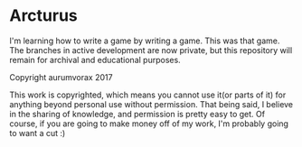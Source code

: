 # Arcturus

I'm learning how to write a game by writing a game. This was that game.  The branches in active development are now private, but this repository will remain for archival and educational purposes.

Copyright aurumvorax 2017

This work is copyrighted, which means you cannot use it(or parts of it) for anything beyond personal use without permission.  That being said, I believe in the sharing of knowledge, and permission is pretty easy to get. Of course, if you are going to make money off of my work, I'm probably going to want a cut :)
